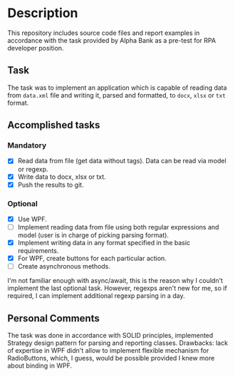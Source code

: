 # Description

This repository includes source code files and report examples in accordance with the task provided by Alpha Bank as a pre-test for RPA developer position.

## Task

The task was to implement an application which is capable of reading data from `data.xml` file and writing it, parsed and formatted, to `docx`, `xlsx` or `txt` format.

## Accomplished tasks

### Mandatory
- [x] Read data from file (get data without tags). Data can be read via model or regexp.
- [x] Write data to docx, xlsx or txt.
- [x] Push the results to git.

### Optional
- [x] Use WPF.
- [ ] Implement reading data from file using both regular expressions and model (user is in charge of picking parsing format).
- [x] Implement writing data in any format specified in the basic requirements.
- [x] For WPF, create buttons for each particular action.
- [ ] Create asynchronous methods.

I'm not familiar enough with async/await, this is the reason why I couldn't implement the last optional task. However, regexps aren't new for me, so if required, I can implement additional regexp parsing in a day.

## Personal Comments

The task was done in accordance with SOLID principles, implemented Strategy design pattern for parsing and reporting classes. Drawbacks: lack of expertise in WPF didn't allow to implement flexible mechanism for RadioButtons, which, I guess, would be possible provided I knew more about binding in WPF.
